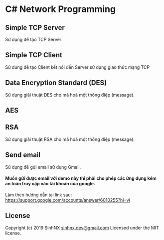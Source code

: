 # C# Network Programming
## Simple TCP Server
Sử dụng để tạo TCP Server 
## Simple TCP Client
Sử dung để tạo Client kết nối đến Server sử dụng giao thức mạng TCP
## Data Encryption Standard (DES)
Sử dụng giải thuật DES cho mã hoá một thông điệp (message).
## AES
## RSA
Sử dụng giải thuật RSA cho mã hoá một thông điệp (message).
## Send email
Sử dụng để gửi email sử dụng Gmail.
#### Muốn gửi được email với demo này thì phải cho phép các ứng dụng kém an toàn truy cập vào tài khoản của google.
Làm theo hướng dẫn tại link sau: https://support.google.com/accounts/answer/6010255?hl=vi
## License
Copyright (c) 2019 SinhNX <sinhnx.dev@gmail.com>
Licensed under the MIT license.
